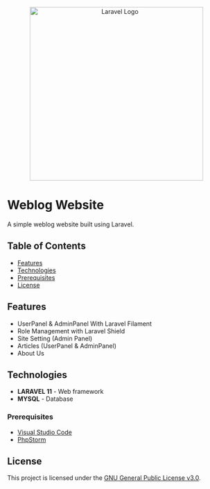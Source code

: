 <p align="center"><a href="https://laravel.com" target="_blank"><img src="https://raw.githubusercontent.com/laravel/art/master/logo-lockup/5%20SVG/2%20CMYK/1%20Full%20Color/laravel-logolockup-cmyk-red.svg" width="400" alt="Laravel Logo"></a></p>


# Weblog Website

A simple weblog website built using Laravel. 

## Table of Contents

- [Features](#features)
- [Technologies](#technologies)
- [Prerequisites](#prerequisites)
- [License](#license)
  
## Features

- UserPanel & AdminPanel With Laravel Filament
- Role Management with Laravel Shield
- Site Setting (Admin Panel)
- Articles (UserPanel & AdminPanel)
- About Us

## Technologies

- **LARAVEL 11** - Web framework
- **MYSQL** - Database

### Prerequisites

- [Visual Studio Code](https://code.visualstudio.com/)
- [PhpStorm](https://www.jetbrains.com/phpstorm/)

## License

This project is licensed under the [GNU General Public License v3.0](https://www.gnu.org/licenses/gpl-3.0.en.html).
